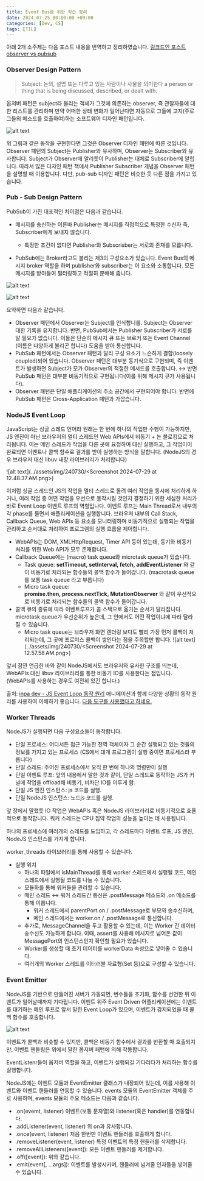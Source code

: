 ```yaml
---
title: Event Bus를 위한 학습 정리
date: 2024-07-25 00:00:00 +09:00
categories: [Dev, CS]
tags: [TIL]
---
```


아래 2개 소주제는 다음 포스트 내용을 번역하고 정리하였습니다. [링크드인 포스트 observer vs pubsub](https://www.linkedin.com/pulse/observer-vs-pub-sub-pattern-ahmed-shamim-hassan-s0yrc/)

### Observer Design Pattern

> Subject: 논의, 설명 또는 다루고 있는 사람이나 사물을 의미한다 a person or thing that is being discussed, described, or dealt with.

옵저버 패턴은 subject라 불리는 객체가 그것에 의존하는 observer, 즉 관찰자들에 대한 리스트를 관리하며 만약 어떠한 상태 변화가 일어난다면 자동으로 그들에 고지(주로 그들의 메소드를 호출하여)하는 소프트웨어 디자인 패턴입니다.

![alt text](../assets/img/240730/image-2.png)

위 그림과 같은 동작을 구현한다면 그것은 Observer 디자인 패턴에 따른 것입니다. Observer 패턴의 Subject는 Publisher와 유사하며, Observer는 Subscriber와 유사합니다. Subject가 Observer에 알리듯이 Publisher는 대체로 Subscriber에 알립니다. 따라서 많은 디자인 패턴 책에서 Publisher Subscriber 개념을 Observer 패턴을 설명할 때 이용합니다. 다만, pub-sub 디자인 패턴은 비슷한 듯 다른 점을 가지고 있습니다.

### Pub - Sub Design Pattern

PubSub이 가진 대표적인 차이점은 다음과 같습니다.

- 메시지를 송신하는 이른바 Publisher는 메시지를 직접적으로 특정한 수신자 즉, Subscriber에게 보내지 않습니다.

  - 특정한 조건이 없다면 Publisher와 Subscrisber는 서로의 존재를 모릅니다.

- PubSub에는 Broker라고도 불리는 제3의 구성요소가 있습니다. Event Bus의 메시지 broker 역할을 하며 publisher와 subscriber는 이 요소와 소통합니다. 모든 메시지를 받아들여 필터링하고 적절히 분배해 줍니다.

![alt text](../assets/img/240730/image-3.png)

![alt text](../assets/img/240730/image-4.png)

요약하면 다음과 같습니다.

- Observer 패턴에서 Observer는 Subject를 인식합니를. Subject는 Observer 대한 기록을 유지합니다. 반면, PubSub에서는 Publisher Subscriber가 서로를 알 필요가 없습니다. 이들은 단순히 메시지 큐 또는 브로커 또는 Event Channel (이름은 다양하게 불리곤 합니다) 도움을 받아 통신합니다.
- PubSub 패턴에서는 Observer 패턴과 달리 구성 요소가 느슨하게 결합(loosely coupled)되어 있습니다. Observer 패턴은 대부분 동기식으로 구현되며, 즉 이벤트가 발생하면 Subject가 모가 Observer의 적절한 메서드를 호출합니다. &harr; 반면 PubSub 패턴은 대부분 비동기적으로 구현됩니다(이를 위해 메시지 큐가 사용됩니다).
- Observer 패턴은 단일 애플리케이션의 주소 공간에서 구현되어야 합니다. 반면에 PubSub 패턴은 Cross-Application 패턴과 가깝습니다.

### NodeJS Event Loop

JavaScript는 싱글 스레드 언어라 원래는 한 번에 하나의 작업만 수행이 가능하지만, JS 엔진이 아닌 브라우저의 멀티 스레드인 Web APIs에서 비동기 + 논 블로킹으로 처리됩니다. 이는 메인 스레드가 작업을 다른 곳에 요청하여 대신 실행하고, 그 작업이이 완료되면 이벤트나 콜백 함수로 결과를 받아 실행하는 방식을 말합니다. (NodeJS의 경우 브라우저 대신 libuv 내장 라이브러리가 처리합니다)

![alt text](../assets/img/240730/<Screenshot 2024-07-29 at 12.48.37 AM.png>)

이처럼 싱글 스레드인 JS의 작업을 멀티 스레드로 돌려 여러 작업을 동시에 처리하게 하거나, 여러 작업 중 어떤 작업을 우선으로 동작시킬 것인지 결정하기 위한 세심한 처리가 바로 Event Loop 이벤트 루프의 역할입나다. 이벤트 루프는 Main Thread로서 내부의 각 phase를 돌면서 애플리케이션을 실행합니다. 브라우저 내부의 Call Stack, Callback Queue, Web APIs 등 요소를 모니터링하며 비동기적으로 실행되는 작업을 관리하고 순서대로 처리하여 프로그램의 실행 흐름을 제어합니다.

- WebAPIs는 DOM, XMLHttpRequest, Timer API 등이 있는데, 동기와 비동기 처리를 위한 Web API가 모두 존재합니다.
- Callback Queue에는 (macro) task queue와 microtask queue가 있습니다.
  - Task queue: **setTimeout, setInterval, fetch, addEventListener** 와 같이 비동기로 처리되는 함수들의 콜백 함수가 들어갑니다. (macrotask queue를 보통 task queue 라고 부릅니다)
  - Micro task queue: **promise.then, process.nextTick, MutationObserver** 와 같이 우선적으로 비동기로 처리되는 함수들의 콜백 함수가 들어갑니다.
- 콜백 큐의 종류에 따라 이벤트루프가 콜 스택으로 옮기는 순서가 달라집니다. microtask queue가 우선순위가 높은데, 그 안에서도 어떤 작업이냐에 따라 달라질 수 있습니다.
  - Micro task queue는 브라우저 화면 렌더링 보다도 빨리 가장 먼저 콜백이 처리되는데, 그 곳에 프로미스 콜백이 쌓인다는 점을 주목할만 합니다.
    ![alt text](../assets/img/240730/<Screenshot 2024-07-29 at 12.57.58 AM.png>)

앞서 잠깐 언급한 바와 같이 NodeJS에서도 브라우저와 유사한 구조를 띄는데, WebAPIs 대신 libuv 라이브러리를 통한 비동기 IO를 사용한다는 점입니다. (WebAPIs를 사용하는 경우도 여전히 있긴 합니다.)

출처: [inpa dev - JS Event Loop 동작 원리](https://inpa.tistory.com/entry/%F0%9F%94%84-%EC%9E%90%EB%B0%94%EC%8A%A4%ED%81%AC%EB%A6%BD%ED%8A%B8-%EC%9D%B4%EB%B2%A4%ED%8A%B8-%EB%A3%A8%ED%94%84-%EA%B5%AC%EC%A1%B0-%EB%8F%99%EC%9E%91-%EC%9B%90%EB%A6%AC) 애니메이션과 함께 다양한 상황의 동작 원리를 사용하여 이해하기 좋습니다. [다음 도구를 사용했다고 하네요.](http://latentflip.com/loupe/?code=JC5vbignYnV0dG9uJywgJ2NsaWNrJywgZnVuY3Rpb24gb25DbGljaygpIHsKICAgIHNldFRpbWVvdXQoZnVuY3Rpb24gdGltZXIoKSB7CiAgICAgICAgY29uc29sZS5sb2coJ1lvdSBjbGlja2VkIHRoZSBidXR0b24hJyk7ICAgIAogICAgfSwgMjAwMCk7Cn0pOwoKY29uc29sZS5sb2coIkhpISIpOwoKc2V0VGltZW91dChmdW5jdGlvbiB0aW1lb3V0KCkgewogICAgY29uc29sZS5sb2coIkNsaWNrIHRoZSBidXR0b24hIik7Cn0sIDUwMDApOwoKY29uc29sZS5sb2coIldlbGNvbWUgdG8gbG91cGUuIik7%21%21%21PGJ1dHRvbj5DbGljayBtZSE8L2J1dHRvbj4%3D)

### Worker Threads

NodeJS가 실행되면 다음 구성요소들이 동작합니다.

- 단일 프로세스: 어디서든 접근 가능한 전역 객체이자 그 순간 실행되고 있는 것들의 정보를 가지고 있는 프로세스 (CS에서 대개 프로그램이 실행 중이면 프로세스라 부릅니다)
- 단일 스레드: 주어진 프로세스에서 오직 한 번에 하나의 명령만이 실행
- 단일 이벤트 루프: 앞의 내용에서 말한 것과 같이, 단일 스레드로 동작하는 JS가 커널에 작업을 offload해 비동기, 비차단 IO를 이루게 함.
- 단일 JS 엔진 인스턴스: js 코드를 실행.
- 단일 NodeJS 인스턴스: 노드js 코드를 실행.

앞 장에서 말했듯 IO 작업은 WebAPIs 혹은 NodeJS 라이브러리로 비동기적으로 효율적으로 동작합니다. 워커 스레드는 CPU 집약 작업의 성능을 높이는 데 사용됩니다.

하나의 프로세스에 여러개의 스레드를 도입하고, 각 스레드마다 이벤트 루프, JS 엔진, NodeJS 인스턴스를 가지게 합니다.

worker_threads 라이브러리를 통해 사용할 수 있습니다.

- 실행 위치
  - 하나의 파일에서 isMainThread를 통해 worker 스레드에서 실행될 코드, 메인 스레드에서 실행될 코드를 나눌 수 있습니다.
  - 모듈화를 통해 워커들을 관리할 수 있습니다.
  - 메인 스레드 &harr; 워커 스레드간 통신은 .postMessage 메소드와 .on 메소드를 통해 이룹니다.
    - 워커 스레드에서 parentPort.on / .postMessage로 부모와 송수신하며,
    - 메인 스레드에서는 worker.on / .postMessage로 통신합니다.
  - 추가로, MessageChannel을 두고 활용할 수 있는데, 이는 Worker 간 데이터 송수신도 가능하게 합니다.
    이때, assert를 사용해 메시지로 넘어온 값이 MessagePort의 인스턴스인지 확인할 필요가 있습니다.
  - Worker를 생성할 때 초기 데이터를 workerData 속성으로 넣어줄 수 있습니다.
  - 여러개의 Worker 스레드를 이터러블 자료형(Set 등)으로 구성할 수 있습니다.

### Event Emitter

NodeJS를 기반으로 만들어진 서버가 가동되면, 변수들을 초기화, 함수를 선언한 뒤 이벤트가 일어날때까지 기다립니다. 이벤트 위주 Event Driven 어플리케이션에는 이벤트를 대기하는 메인 루프로 앞서 말한 Event Loop가 있으며, 이벤트가 감지되었을 때 콜백 함수를 호출합니다.

![alt text](../assets/img/240730/image-5.png)

이벤트가 콜백과 비슷할 수 있지만, 콜백은 비동기 함수에서 결과를 반환할 때 호출되지만, 이벤트 핸들링은 위에서 말한 옵저버 패턴에 의해 작동합니다.

EventListenr들이 옵저버 역할을 하고, 이벤트가 실행되길 기다리다가 처리하는 함수를 실행합니다.

NodeJS에는 이벤트 모듈과 EventEmitter 클래스가 내장되어 있는데, 이를 사용해 이벤트와 이벤트 핸들러를 연동할 수 있습니다. events 모듈의 EventEmitter 객체를 주로 사용하며, events 모듈의 주요 메소드는 다음과 같습니다.

- .on(evemt, listener) 이벤트(보통 문자열)와 listener(혹은 handler)를 연동합니다.
- .addListener(event, listener) 위 on과 유사합니다.
- .once(event, listener) 처음 한번만 이벤트 핸들러를 호출하게 합니다.
- .removeListener(event, listener) 특정 이벤트의 특정 핸들러를 삭제합니다.
- .removeAllListeners([event]): 모든 이벤트 핸들러를 제거합니다.
- .off([event]): 위와 같습니다.
- .emit(event[, ...args]): 이벤트를 발생시키며, 핸들러에 넘겨줄 인자들을 넣어줄 수 있습니다.
